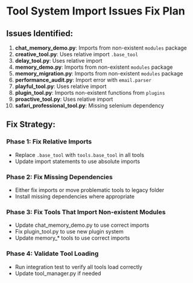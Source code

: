 # Tool System Import Issues Fix Plan

## Issues Identified:

1. **chat_memory_demo.py**: Imports from non-existent `modules` package
2. **creative_tool.py**: Uses relative import `.base_tool` 
3. **delay_tool.py**: Uses relative import
4. **memory_demo.py**: Imports from non-existent `modules` package  
5. **memory_migration.py**: Imports from non-existent `modules` package
6. **performance_audit.py**: Import error with `email.parser`
7. **playful_tool.py**: Uses relative import
8. **plugin_tool.py**: Imports non-existent functions from `plugins`
9. **proactive_tool.py**: Uses relative import
10. **safari_professional_tool.py**: Missing selenium dependency

## Fix Strategy:

### Phase 1: Fix Relative Imports
- Replace `.base_tool` with `tools.base_tool` in all tools
- Update import statements to use absolute imports

### Phase 2: Fix Missing Dependencies
- Either fix imports or move problematic tools to legacy folder
- Install missing dependencies where appropriate

### Phase 3: Fix Tools That Import Non-existent Modules
- Update chat_memory_demo.py to use correct imports
- Fix plugin_tool.py to use new plugin system
- Update memory_* tools to use correct imports

### Phase 4: Validate Tool Loading
- Run integration test to verify all tools load correctly
- Update tool_manager.py if needed

